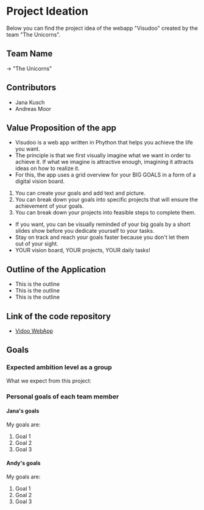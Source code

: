 # Project Ideation 
Below you can find the project idea of the webapp "Visudoo" created by the team "The Unicorns".
## Team Name
-> "The Unicorns"
## Contributors 
- Jana Kusch
- Andreas Moor
## Value Proposition of the app
- Visudoo is a web app written in Phython that helps you achieve the life you want.
- The principle is that we first visually imagine what we want in order to achieve it. If what we imagine is attractive enough, imagining it attracts ideas on how to realize it.
- For this, the app uses a grid overview for your BIG GOALS in a form of a digital vision board.
1. You can create your goals and add text and picture.
2. You can break down your goals into specific projects that will ensure the achievement of your goals.
3. You can break down your projects into feasible steps to complete them.
- If you want, you can be visually reminded of your big goals by a short slides show before you dedicate yourself to your tasks.
- Stay on track and reach your goals faster because you don't let them out of your sight.
- YOUR vision board, YOUR projects, YOUR daily tasks! 
## Outline of the Application
- This is the outline
- This is the outline
- This is the outline
## Link of the code repository
- [Vidoo WebApp](https://github.com/andrej-moor/vidoo)
## Goals 
### Expected ambition level as a group
What we expect from this project:

### Personal goals of each team member
#### Jana's goals
My goals are:
1. Goal 1
2. Goal 2
3. Goal 3
#### Andy's goals
My goals are:
1. Goal 1
2. Goal 2
3. Goal 3